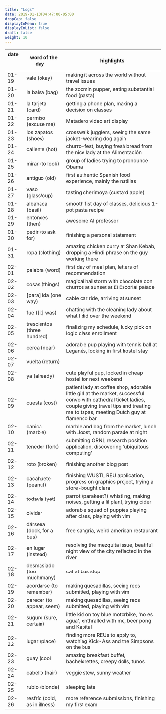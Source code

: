 ```yaml
---
title: "Logs"
date: 2019-01-13T04:47:00-05:00
dropCap: false
displayInMenu: true
displayInList: false
draft: false
weight: 10
---
```


| date  &nbsp; &nbsp; &nbsp; &nbsp; &nbsp; &nbsp; &nbsp; &nbsp; &nbsp;  | word of the day &nbsp; &nbsp; &nbsp;| highlights |
|----------|-----------------|-----------|
| 01-19   | vale (okay) | making it across the world without travel issues |
| 01-20   | la balsa (bag) | the zoomin pupper, eating substantial food (pasta) |
| 01-21   | la tarjeta (card) | getting a phone plan, making a decision on classes |
| 01-22   | permiso (excuse me) | Matadero video art display |
| 01-23   | los zapatos (shoes) | crosswalk jugglers, seeing the same jacket-wearing dog again |
| 01-24   | caliente (hot) | churro-fest, buying fresh bread from the nice lady at the Alimentación |
| 01-25   | mirar (to look) | group of ladies trying to pronounce Obama 
| 01-26   | antiguo (old) | first authentic Spanish food experience, mainly the natillas |
| 01-27   | vaso (glass/cup) | tasting cherimoya (custard apple) |
| 01-28   | albahaca (basil) | smooth fist day of classes, delicious 1-pot pasta recipe |
| 01-29   | entonces (then) | awesome AI professor |
| 01-30   | pedir (to ask for) | finishing a personal statement |
| 01-31   | ropa (clothing) | amazing chicken curry at Shan Kebab, dropping a Hindi phrase on the guy working there 
| 02-01   | palabra (word) | first day of meal plan, letters of recommendation |
| 02-02   | cosas (things) | magical hailstorm with chocolate con churros at sunset at El Escorial palace |
| 02-03   | [para] ida (one way) | cable car ride, arriving at sunset 
| 02-04   | fue ([it] was) | chatting with the cleaning lady about what I did over the weekend |
| 02-05   | trescientos (three hundred) | finalizing my schedule, lucky pick on logic class enrollment 
| 02-06   | cerca (near) | adorable pup playing with tennis ball at Leganés, locking in first hostel stay |
| 02-07   | vuelta (return) |  |
| 02-08   | ya (already) | cute playful pup, locked in cheap hostel for next weekend |
| 02-09   | cuesta (cost) | patient lady at coffee shop, adorable little girl at the market, successful convo with cathedral ticket ladies, couple giving travel tips and treating me to tapas, meeting Dutch guy at flamenco bar |
| 02-10   | canica (marble) | marble and bag from the market, lunch with Joost, random parade at night |
| 02-11   | tenedor (fork) | submitting ORNL research position application, discovering 'ubiquitous computing' |
| 02-12   | roto (broken) | finishing another blog post |
| 02-13   | cacahuete (peanut) | finishing WUSTL REU application, progress on graphics project, trying a store-bought clara |
| 02-14   | todavía (yet) | parrot (parakeet?) whistling, making noises, getting a lil plant, trying cider |
| 02-15   | olvidar | adorable squad of puppies playing after class, playing with vim |
| 02-16   | dársena (dock, for a bus) | free sangria, weird american restaurant |
| 02-17   | en lugar (instead) | resolving the mezquita issue, beatiful night view of the city reflected in the river |
| 02-18   | desmasiado (too much/many) | cat at bus stop |
| 02-19   | acordarse (to remember) | making quesadillas, seeing recs submitted, playing with vim  |
| 02-20   | parecer (to appear, seem) | making quesadillas, seeing recs submitted, playing with vim  |
| 02-21   | suguro (sure, certain) | little kid on toy blue motorbike, 'no es agua', enthralled with me, beer pong and Kapital|
| 02-22   | lugar (place) | finding more REUs to apply to, watching Kick-Ass and the Simpsons on the bus |
| 02-23   | guay (cool | amazing breakfast buffet, bachelorettes, creepy dolls, tunos |
| 02-24   | cabello (hair) | veggie stew, sunny weather |
| 02-25   | rubio (blonde)| sleeping late |
| 02-26   | resfrío (cold, as in illness) | more reference submissions, finishing my first exam |

